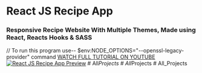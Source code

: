 # React JS Recipe App
### Responsive Recipe Website With Multiple Themes, Made using React, Reacts Hooks & SASS
// To run this program use-- $env:NODE_OPTIONS="--openssl-legacy-provider" command
[WATCH FULL TUTORIAL ON YOUTUBE](https://www.youtube.com/watch?v=iY0AY5IckGg)
[![React JS Recipe App Preview](preview.png)](https://www.youtube.com/watch?v=iY0AY5IckGg)
#   A l l _ P r o j e c t s 
 
 #   A l l _ P r o j e c t s 
 
 #   A l l _ P r o j e c t s 
 
 